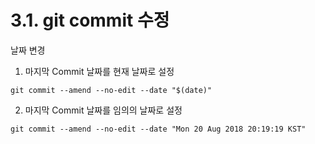 # 3.1. git commit 수정

날짜 변경
1. 마지막 Commit 날짜를 현재 날짜로 설정
```
git commit --amend --no-edit --date "$(date)"
```

2. 마지막 Commit 날짜를 임의의 날짜로 설정
```
git commit --amend --no-edit --date "Mon 20 Aug 2018 20:19:19 KST"
```